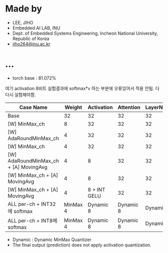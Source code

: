 
# Made by
- LEE, JIHO
- Embedded AI LAB, INU 
- Dept. of Embedded Systems Engineering, Incheon National University, Republic of Korea
- jiho264@inu.ac.kr  



# ...
- torch base : 81.072%

여기 activation 8비트 실험결과에
softmax*v 하는 부분에 오류있어서 적용 안됨. 다 다시 실험해야함.

| Case Name                             | Weight   | Activation   | Attention | LayerNorm | Acc @ 1 |
| ------------------------------------- | -------- | ------------ | --------- | --------- | ------- |
| Base                                  | 32       | 32           | 32        | 32        | 81.068% |
| [W] MinMax_ch                         | 8        | 32           | 32        | 32        |         |
| [W] AdaRoundMinMax_ch                 | 4        | 32           | 32        | 32        |         |
| [W] MinMax_ch                         | 4        | 32           | 32        | 32        |         |
| [W] AdaRoundMinMax_ch + [A] MovingAvg | 4        | 8            | 32        | 32        |         |
| [W] MinMax_ch + [A] MovingAvg         | 4        | 8            | 32        | 32        | 79.952% |
| [W] MinMax_ch + [A] MovingAvg         | 4        | 8 + INT GELU | 32        | 32        | 79.514% |
| ALL per-ch + INT32에 softmax          | MinMax 4 | Dynamic 8    | Dynamic 8 | Dynamic 8 |         |
| ALL per-ch + INT8에 softmax           | MinMax 4 | Dynamic 8    | Dynamic 8 | Dynamic 8 |         |

- Dynamic : Dynamic MinMax Quantizer
- The final output (prediction) does not apply activation quantization.